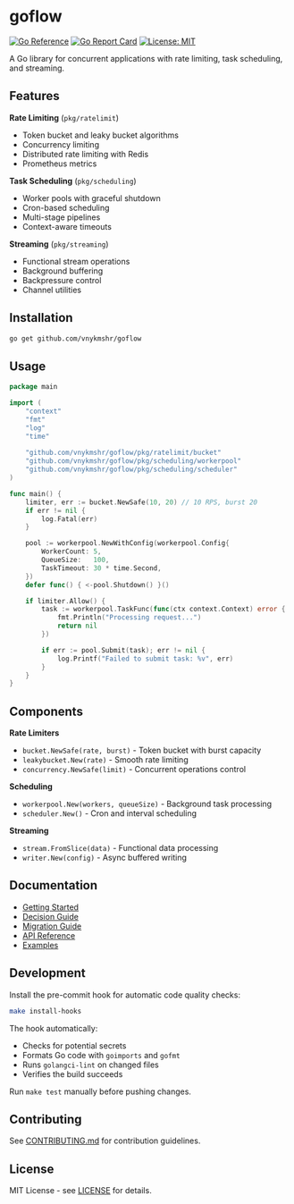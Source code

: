 # goflow

[![Go Reference](https://pkg.go.dev/badge/github.com/vnykmshr/goflow.svg)](https://pkg.go.dev/github.com/vnykmshr/goflow)
[![Go Report Card](https://goreportcard.com/badge/github.com/vnykmshr/goflow)](https://goreportcard.com/report/github.com/vnykmshr/goflow)
[![License: MIT](https://img.shields.io/badge/License-MIT-yellow.svg)](https://opensource.org/licenses/MIT)

A Go library for concurrent applications with rate limiting, task scheduling, and streaming.

## Features

**Rate Limiting** (`pkg/ratelimit`)
- Token bucket and leaky bucket algorithms
- Concurrency limiting
- Distributed rate limiting with Redis
- Prometheus metrics

**Task Scheduling** (`pkg/scheduling`)
- Worker pools with graceful shutdown
- Cron-based scheduling
- Multi-stage pipelines
- Context-aware timeouts

**Streaming** (`pkg/streaming`)
- Functional stream operations
- Background buffering
- Backpressure control
- Channel utilities

## Installation

```bash
go get github.com/vnykmshr/goflow
```

## Usage

```go
package main

import (
    "context"
    "fmt"
    "log"
    "time"
    
    "github.com/vnykmshr/goflow/pkg/ratelimit/bucket"
    "github.com/vnykmshr/goflow/pkg/scheduling/workerpool"
    "github.com/vnykmshr/goflow/pkg/scheduling/scheduler"
)

func main() {
    limiter, err := bucket.NewSafe(10, 20) // 10 RPS, burst 20
    if err != nil {
        log.Fatal(err)
    }

    pool := workerpool.NewWithConfig(workerpool.Config{
        WorkerCount: 5,
        QueueSize:   100,
        TaskTimeout: 30 * time.Second,
    })
    defer func() { <-pool.Shutdown() }()

    if limiter.Allow() {
        task := workerpool.TaskFunc(func(ctx context.Context) error {
            fmt.Println("Processing request...")
            return nil
        })

        if err := pool.Submit(task); err != nil {
            log.Printf("Failed to submit task: %v", err)
        }
    }
}
```

## Components

**Rate Limiters**
- `bucket.NewSafe(rate, burst)` - Token bucket with burst capacity
- `leakybucket.New(rate)` - Smooth rate limiting
- `concurrency.NewSafe(limit)` - Concurrent operations control

**Scheduling**
- `workerpool.New(workers, queueSize)` - Background task processing
- `scheduler.New()` - Cron and interval scheduling

**Streaming**
- `stream.FromSlice(data)` - Functional data processing
- `writer.New(config)` - Async buffered writing

## Documentation

- [Getting Started](./docs/GETTING_STARTED.md)
- [Decision Guide](./docs/DECISION_GUIDE.md)
- [Migration Guide](./docs/MIGRATION.md)
- [API Reference](https://pkg.go.dev/github.com/vnykmshr/goflow)
- [Examples](./examples/)

## Development

Install the pre-commit hook for automatic code quality checks:
```bash
make install-hooks
```

The hook automatically:
- Checks for potential secrets
- Formats Go code with `goimports` and `gofmt`
- Runs `golangci-lint` on changed files
- Verifies the build succeeds

Run `make test` manually before pushing changes.

## Contributing

See [CONTRIBUTING.md](./CONTRIBUTING.md) for contribution guidelines.

## License

MIT License - see [LICENSE](LICENSE) for details.